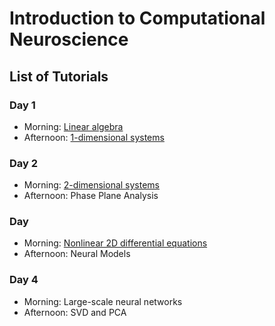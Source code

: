 # Introduction to Computational Neuroscience


## List of Tutorials


### Day 1

- Morning: [Linear algebra](https://colab.research.google.com/drive/1N6bhVuEH1toCFQopmJ4x9yLXr6k-4l5X?usp=sharing)
- Afternoon: [1-dimensional systems](https://colab.research.google.com/drive/1RkwTCausDIwKtazuW4MoJvCAoNCHO6B-)

### Day 2

- Morning: [2-dimensional systems](https://colab.research.google.com/drive/1s3wxVc4zPe708eAUTHdivhShfjIszqLK?usp=sharing)
- Afternoon: Phase Plane Analysis


### Day 

- Morning:  [Nonlinear 2D differential equations](https://colab.research.google.com/drive/1LZ-oCGw7xN27XzTHM6MRoamwH6JgYLXK?usp=sharing)
- Afternoon: Neural Models


### Day 4

- Morning: Large-scale neural networks
- Afternoon: SVD and PCA

